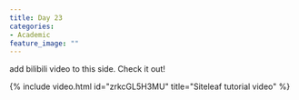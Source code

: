 ```yaml
---
title: Day 23
categories:
- Academic
feature_image: ""
---
```

add bilibili video to this side. Check it out!
<!-- more -->
{% include video.html id="zrkcGL5H3MU" title="Siteleaf tutorial video" %}
